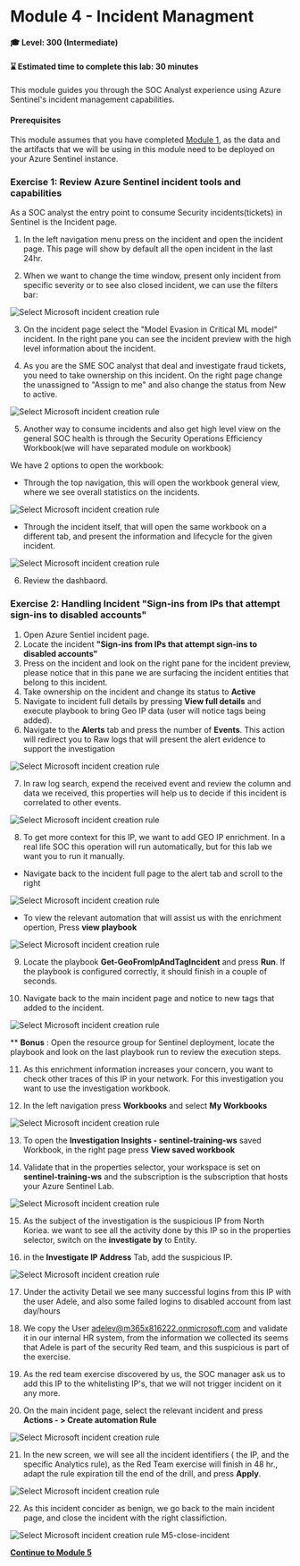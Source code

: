 # Module 4 - Incident Managment

#### 🎓 Level: 300 (Intermediate)
#### ⌛ Estimated time to complete this lab: 30 minutes

This module guides you through the SOC Analyst experience using Azure Sentinel's incident management capabilities.

#### Prerequisites

This module assumes that you have completed [Module 1](Module-1-Setting-up-the-environment.md), as the data and the artifacts that we will be using in this module need to be deployed on your Azure Sentinel instance.

### Exercise 1: Review Azure Sentinel incident tools and capabilities

As a SOC analyst the entry point to consume Security incidents(tickets) in Sentinel is the Incident page.

1. In the left navigation menu press on the incident and open the incident page. This page will show by default all the open incident in the last 24hr.

2. When we want to change the time window, present only incident from specific severity or to see also closed incident, we can use the filters bar:

![Select Microsoft incident creation rule](../Images/m5-incident-filter.gif?raw=true)

3. On the incident page select the "Model Evasion in Critical ML model" incident. In the right pane you can see the incident preview with the high level information about the incident. 

4. As you are the SME SOC analyst that deal and investigate fraud tickets, you need to take ownership on this incident. On the right page change the unassigned to "Assign to me" and also change the status from New to active.
 
![Select Microsoft incident creation rule](../Images/m5-assigen_ticket.gif?raw=true)

5. Another way to consume incidents and also get high level view on the general SOC health is through the Security Operations Efficiency Workbook(we will have separated module on workbook)

We have 2 options to open the workbook:

- Through the top navigation, this will open the workbook general view, where we see overall statistics on the incidents.

![Select Microsoft incident creation rule](../Images/m5-SecurityOperationsEfficiency.gif?raw=true)

- Through the incident itself, that will open the same workbook on a different tab, and present the information and lifecycle for the given incident. 

![Select Microsoft incident creation rule](../Images/m5-SecurityOperationsEfficiency_incident.gif?raw=true)

6. Review the dashbaord.

### Exercise 2: Handling Incident **"Sign-ins from IPs that attempt sign-ins to disabled accounts"**

1. Open Azure Sentiel incident page.
2. Locate the incident **"Sign-ins from IPs that attempt sign-ins to disabled accounts"**
3. Press on the incident and look on the right pane for the incident preview, please notice that in this pane we are surfacing the incident entities that belong to this incident.
4. Take ownership on the incident and change its status to **Active**
5. Navigate to incident full details by pressing **View full details** and execute playbook to bring Geo IP data (user will notice tags being added).
6. Navigate to the **Alerts** tab and press the number of **Events**. This action will redirect you to Raw logs that will present the alert evidence to support the investigation 

![Select Microsoft incident creation rule](../Images/m5-select_events.gif?raw=true)

7. In raw log search, expend the received event and review the column and data we received, this properties will help us to decide if this incident is correlated to other events.

![Select Microsoft incident creation rule](../Images/m5-evidence.gif?raw=true)

8. To get more context for this IP, we want to add GEO IP enrichment. In a real life SOC this operation will run automatically, but for this lab we want you to run it manually.
 - Navigate back to the incident full page to the alert tab and scroll to the right

![Select Microsoft incident creation rule](../Images/m5-NAV_incident.gif?raw=true)

- To view the relevant automation that will assist us with the enrichment opertion, Press **view playbook**

![Select Microsoft incident creation rule](../Images/m5-view_playbooks.gif?raw=true)

9. Locate the playbook **Get-GeoFromIpAndTagIncident** and press **Run**. If the playbook is configured correctly, it should finish in a couple of seconds.

10. Navigate back to the main incident page and notice to new tags that added to the incident.

![Select Microsoft incident creation rule](../Images/m5-tags-incident.gif?raw=true)

** **Bonus** : Open the resource group for Sentinel deployment, locate the playbook and look on the last playbook run to review the execution steps.

11. As this enrichment information increases your concern, you want to check other traces of this IP in your network. For this investigation you want to use the investigation workbook.

12. In the left navigation press **Workbooks** and select **My Workbooks** 

![Select Microsoft incident creation rule](../Images/m5-my-workbooks.gif?raw=true)

13. To open the **Investigation Insights - sentinel-training-ws** saved Workbook, in the right page press **View saved workbook**

14. Validate that in the properties selector, your workspace is set on **sentinel-training-ws** and the subscription is the subscription that hosts your Azure Sentinel Lab.

![Select Microsoft incident creation rule](../Images/m5-workbook-validator.gif?raw=true)

15. As the subject of the investigation is the suspicious IP from North Koriea. we want to see all the activity done by this IP
 so in the properties selector, switch on the **investigate by** to Entity.

 16. in the **Investigate IP Address** Tab, add the suspicious IP.

![Select Microsoft incident creation rule](../Images/m5-investigation-IP.gif?raw=true)

17. Under the activity Detail we see many successful logins from this IP with the user Adele, and also some failed logins to disabled account from last day/hours

18. We copy the User adelev@m365x816222.onmicrosoft.com and validate it in our internal HR system, from the information we collected its seems that Adele is part of the security Red team, and this suspicious is part of the exercise.

19. As the red team exercise discovered by us, the SOC manager ask us to add this IP to the whitelisting IP's, that we will not trigger incident on it any more.

20. On the main incident page, select the relevant incident and press **Actions - > Create automation Rule**

![Select Microsoft incident creation rule](../Images/m5-automation.gif?raw=true)

21. In the new screen, we will see all the incident identifiers ( the IP, and the specific Analytics rule), as the Red Team exercise will finish in 48 hr., adapt the rule expiration till the end of the drill, and press **Apply**.

![Select Microsoft incident creation rule](../Images/m5-automation02.gif?raw=true)


22. As this incident concider as benign, we go back to the main incident page, and close the incident with the right classifiction.

![Select Microsoft incident creation rule](../Images/M5-close-incident.gif?raw=true)
M5-close-incident


**[Continue to Module 5](./Module-5-Hunting.md)**
